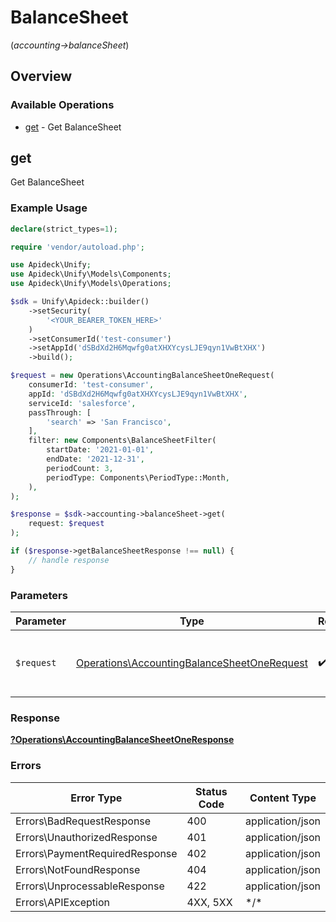 # BalanceSheet
(*accounting->balanceSheet*)

## Overview

### Available Operations

* [get](#get) - Get BalanceSheet

## get

Get BalanceSheet

### Example Usage

```php
declare(strict_types=1);

require 'vendor/autoload.php';

use Apideck\Unify;
use Apideck\Unify\Models\Components;
use Apideck\Unify\Models\Operations;

$sdk = Unify\Apideck::builder()
    ->setSecurity(
        '<YOUR_BEARER_TOKEN_HERE>'
    )
    ->setConsumerId('test-consumer')
    ->setAppId('dSBdXd2H6Mqwfg0atXHXYcysLJE9qyn1VwBtXHX')
    ->build();

$request = new Operations\AccountingBalanceSheetOneRequest(
    consumerId: 'test-consumer',
    appId: 'dSBdXd2H6Mqwfg0atXHXYcysLJE9qyn1VwBtXHX',
    serviceId: 'salesforce',
    passThrough: [
        'search' => 'San Francisco',
    ],
    filter: new Components\BalanceSheetFilter(
        startDate: '2021-01-01',
        endDate: '2021-12-31',
        periodCount: 3,
        periodType: Components\PeriodType::Month,
    ),
);

$response = $sdk->accounting->balanceSheet->get(
    request: $request
);

if ($response->getBalanceSheetResponse !== null) {
    // handle response
}
```

### Parameters

| Parameter                                                                                                  | Type                                                                                                       | Required                                                                                                   | Description                                                                                                |
| ---------------------------------------------------------------------------------------------------------- | ---------------------------------------------------------------------------------------------------------- | ---------------------------------------------------------------------------------------------------------- | ---------------------------------------------------------------------------------------------------------- |
| `$request`                                                                                                 | [Operations\AccountingBalanceSheetOneRequest](../../Models/Operations/AccountingBalanceSheetOneRequest.md) | :heavy_check_mark:                                                                                         | The request object to use for the request.                                                                 |

### Response

**[?Operations\AccountingBalanceSheetOneResponse](../../Models/Operations/AccountingBalanceSheetOneResponse.md)**

### Errors

| Error Type                     | Status Code                    | Content Type                   |
| ------------------------------ | ------------------------------ | ------------------------------ |
| Errors\BadRequestResponse      | 400                            | application/json               |
| Errors\UnauthorizedResponse    | 401                            | application/json               |
| Errors\PaymentRequiredResponse | 402                            | application/json               |
| Errors\NotFoundResponse        | 404                            | application/json               |
| Errors\UnprocessableResponse   | 422                            | application/json               |
| Errors\APIException            | 4XX, 5XX                       | \*/\*                          |